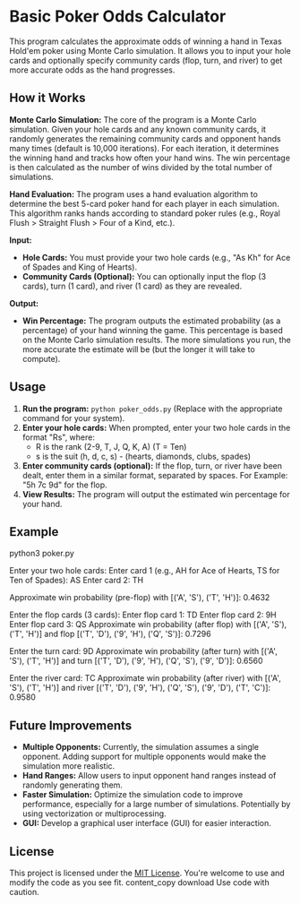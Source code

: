 # Basic Poker Odds Calculator

This program calculates the approximate odds of winning a hand in Texas Hold'em poker using Monte Carlo simulation.  It allows you to input your hole cards and optionally specify community cards (flop, turn, and river) to get more accurate odds as the hand progresses.

## How it Works

**Monte Carlo Simulation:** The core of the program is a Monte Carlo simulation.  Given your hole cards and any known community cards, it randomly generates the remaining community cards and opponent hands many times (default is 10,000 iterations). For each iteration, it determines the winning hand and tracks how often your hand wins.  The win percentage is then calculated as the number of wins divided by the total number of simulations.

**Hand Evaluation:** The program uses a hand evaluation algorithm to determine the best 5-card poker hand for each player in each simulation. This algorithm ranks hands according to standard poker rules (e.g., Royal Flush > Straight Flush > Four of a Kind, etc.).

**Input:**
* **Hole Cards:** You must provide your two hole cards (e.g., "As Kh" for Ace of Spades and King of Hearts).
* **Community Cards (Optional):** You can optionally input the flop (3 cards), turn (1 card), and river (1 card) as they are revealed.

**Output:**
* **Win Percentage:**  The program outputs the estimated probability (as a percentage) of your hand winning the game.  This percentage is based on the Monte Carlo simulation results.  The more simulations you run, the more accurate the estimate will be (but the longer it will take to compute).


## Usage

1. **Run the program:** `python poker_odds.py` (Replace with the appropriate command for your system).
2. **Enter your hole cards:** When prompted, enter your two hole cards in the format "Rs", where:
   * R is the rank (2-9, T, J, Q, K, A)  (T = Ten)
   * s is the suit (h, d, c, s) - (hearts, diamonds, clubs, spades)
3. **Enter community cards (optional):** If the flop, turn, or river have been dealt, enter them in a similar format, separated by spaces. For Example: "5h 7c 9d" for the flop.
4. **View Results:**  The program will output the estimated win percentage for your hand.


## Example
python3 poker.py

Enter your two hole cards:
Enter card 1 (e.g., AH for Ace of Hearts, TS for Ten of Spades): AS
Enter card 2: TH

Approximate win probability (pre-flop) with [('A', 'S'), ('T', 'H')]: 0.4632

Enter the flop cards (3 cards):
Enter flop card 1: TD
Enter flop card 2: 9H
Enter flop card 3: QS
Approximate win probability (after flop) with [('A', 'S'), ('T', 'H')] and flop [('T', 'D'), ('9', 'H'), ('Q', 'S')]: 0.7296

Enter the turn card: 9D
Approximate win probability (after turn) with [('A', 'S'), ('T', 'H')] and turn [('T', 'D'), ('9', 'H'), ('Q', 'S'), ('9', 'D')]: 0.6560

Enter the river card: TC
Approximate win probability (after river) with [('A', 'S'), ('T', 'H')] and river [('T', 'D'), ('9', 'H'), ('Q', 'S'), ('9', 'D'), ('T', 'C')]: 0.9580

## Future Improvements

* **Multiple Opponents:**  Currently, the simulation assumes a single opponent. Adding support for multiple opponents would make the simulation more realistic.
* **Hand Ranges:** Allow users to input opponent hand ranges instead of randomly generating them.
* **Faster Simulation:** Optimize the simulation code to improve performance, especially for a large number of simulations.  Potentially by using vectorization or multiprocessing.
* **GUI:** Develop a graphical user interface (GUI) for easier interaction.


## License

This project is licensed under the [MIT License](LICENSE).  You're welcome to use and modify the code as you see fit.
content_copy
download
Use code with caution.
